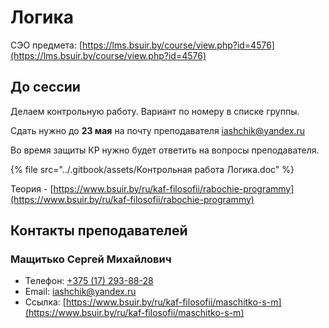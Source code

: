 # Логика

СЭО предмета: [https://lms.bsuir.by/course/view.php?id=4576](https://lms.bsuir.by/course/view.php?id=4576)

## До сессии

Делаем контрольную работу. Вариант по номеру в списке группы.

Сдать нужно до **23 мая** на почту преподавателя iashchik@yandex.ru

Во время защиты КР нужно будет ответить на вопросы преподавателя.

{% file src="../.gitbook/assets/Контрольная работа Логика.doc" %}

Теория - [https://www.bsuir.by/ru/kaf-filosofii/rabochie-programmy](https://www.bsuir.by/ru/kaf-filosofii/rabochie-programmy)

## Контакты преподавателей

### Мащитько Сергей Михайлович

* Телефон: [+375 (17) 293-88-28](tel:375172938828)
* Email: [iashchik@yandex.ru](mailto:iashchik@yandex.ru)
* Ссылка: [https://www.bsuir.by/ru/kaf-filosofii/maschitko-s-m](https://www.bsuir.by/ru/kaf-filosofii/maschitko-s-m)
